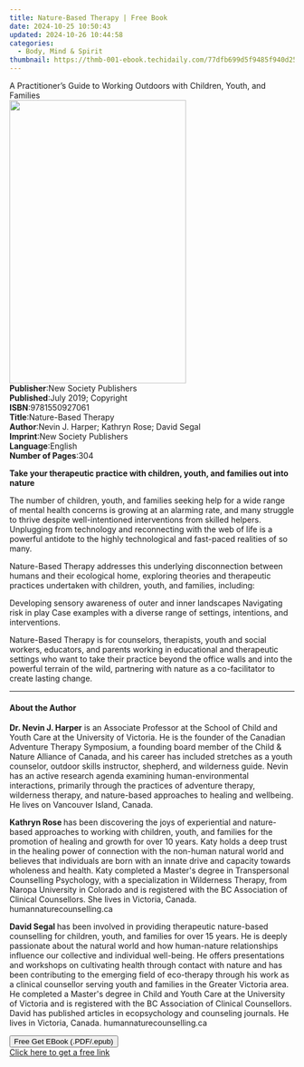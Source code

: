 ```yaml
---
title: Nature-Based Therapy | Free Book
date: 2024-10-25 10:50:43
updated: 2024-10-26 10:44:58
categories:
  - Body, Mind & Spirit
thumbnail: https://thmb-001-ebook.techidaily.com/77dfb699d5f9485f940d254dd24209ae84c60137c0e874b9d514893f23dcbe03.jpg
---
```

<main id="book-container">
  <div class="flex flex-col">
    <div class="book-brief flex-1 py-6 px-4 sm:p-6 md:py-10 md:px-8">
      <!-- brief-->
      <div class="book-brief-main">
        A Practitioner’s Guide to Working Outdoors with Children, Youth, and
        Families
      </div>
    </div>
    <div
      class="book-meta-info flex-1 grid gap-4 col-start-1 col-end-3 row-start-1 sm:mb-6 sm:grid-cols-4 lg:gap-6 lg:col-start-2 lg:row-end-6 lg:row-span-6 lg:mb-0"
    >
      <div
        class="book-meta-info-left place-content-center mt-4 p-4 text-sm leading-6 col-start-2 col-span-2 dark:text-slate-400"
      >
        <img
          class="w-full h-500 object-cover rounded-lg sm:h-255 sm:col-span-2 lg:col-span-full"
          src="https://img-001-ebook.techidaily.com/2802123fea5145cc71e96aa65e3c728a51e3f2294a43f4cea9aedea73ae2234f.jpg"
          alt=""
          width="312"
          height="500"
        />
      </div>
      <div
        class="book-meta-info-right mt-2 col-start-1 row-start-2 col-span-3 self-center"
      >
        <!-- meta data  -->
        <div class="flex flex-col px-4 md:px-8">
          <div class="flex-1">
            <strong>Publisher</strong>:<span class="px-2"
              >New Society Publishers</span
            >
          </div>
          <div class="flex-1">
            <strong>Published</strong>:<span class="px-2"
              >July 2019; Copyright</span
            >
          </div>
          <div class="flex-1">
            <strong>ISBN</strong>:<span class="px-2">9781550927061</span>
          </div>
          <div class="flex-1">
            <strong>Title</strong>:<span class="px-2"
              >Nature-Based Therapy</span
            >
          </div>
          <div class="flex-1">
            <strong>Author</strong>:<span class="px-2"
              >Nevin J. Harper; Kathryn Rose; David Segal</span
            >
          </div>
          <div class="flex-1">
            <strong>Imprint</strong>:<span class="px-2"
              >New Society Publishers</span
            >
          </div>
          <div class="flex-1">
            <strong>Language</strong>:<span class="px-2">English</span>
          </div>
          <div class="flex-1">
            <strong>Number of Pages</strong>:<span class="px-2">304</span>
          </div>
        </div>
      </div>
    </div>
    <div class="book-description flex-1 py-6 px-4 sm:p-6 md:py-10 md:px-8">
      <div class="book-description-main">
        <div accordion-content="" id="description">
          <p>
            <b
              >Take your therapeutic practice with children, youth, and families
              out into nature</b
            >
          </p>
          <p>
            The number of children, youth, and families seeking help for a wide
            range of mental health concerns is growing at an alarming rate, and
            many struggle to thrive despite well-intentioned interventions from
            skilled helpers. Unplugging from technology and reconnecting with
            the web of life is a powerful antidote to the highly technological
            and fast-paced realities of so many.
          </p>
          <p>
            Nature-Based Therapy addresses this underlying disconnection between
            humans and their ecological home, exploring theories and therapeutic
            practices undertaken with children, youth, and families, including:
          </p>
          Developing sensory awareness of outer and inner landscapes Navigating
          risk in play Case examples with a diverse range of settings,
          intentions, and interventions.
          <p>
            Nature-Based Therapy is for counselors, therapists, youth and social
            workers, educators, and parents working in educational and
            therapeutic settings who want to take their practice beyond the
            office walls and into the powerful terrain of the wild, partnering
            with nature as a co-facilitator to create lasting change.
          </p>
        </div>
        <div class="accordion-fader"></div>
      </div>
    </div>
    <div class="book-excerpts flex-1 py-6 px-4 sm:p-6 md:py-10 md:px-8">
      <!-- excerpts-->
      <div class="book-excerpts-main">
        <hr />
        <h4 class="placeholder placeholder-heading">
          <span>About the Author</span>
        </h4>
        <p></p>
        <p>
          <strong>Dr. Nevin J. Harper</strong> is an Associate Professor at the
          School of Child and Youth Care at the University of Victoria. He is
          the founder of the Canadian Adventure Therapy Symposium, a founding
          board member of the Child &amp; Nature Alliance of Canada, and his
          career has included stretches as a youth counselor, outdoor skills
          instructor, shepherd, and wilderness guide. Nevin has an active
          research agenda examining human-environmental interactions, primarily
          through the practices of adventure therapy, wilderness therapy, and
          nature-based approaches to healing and wellbeing. He lives on
          Vancouver Island, Canada.
        </p>
        <p>
          <strong>Kathryn Rose </strong>has been discovering the joys of
          experiential and nature-based approaches to working with children,
          youth, and families for the promotion of healing and growth for over
          10 years. Katy holds a deep trust in the healing power of connection
          with the non-human natural world and believes that individuals are
          born with an innate drive and capacity towards wholeness and health.
          Katy completed a Master's degree in Transpersonal Counselling
          Psychology, with a specialization in Wilderness Therapy, from Naropa
          University in Colorado and is registered with the BC Association of
          Clinical Counsellors. She lives in Victoria, Canada.
          humannaturecounselling.ca
        </p>
        <p>
          <strong>David Segal </strong>has been involved in providing
          therapeutic nature-based counselling for children, youth, and families
          for over 15 years. He is deeply passionate about the natural world and
          how human-nature relationships influence our collective and individual
          well-being. He offers presentations and workshops on cultivating
          health through contact with nature and has been contributing to the
          emerging field of eco-therapy through his work as a clinical
          counsellor serving youth and families in the Greater Victoria area. He
          completed a Master's degree in Child and Youth Care at the University
          of Victoria and is registered with the BC Association of Clinical
          Counsellors. David has published articles in ecopsychology and
          counseling journals. He lives in Victoria, Canada.
          humannaturecounselling.ca
        </p>
        <p></p>
      </div>
    </div>
    <div
      class="book-about-author flex-1 py-6 px-4 sm:p-6 md:py-10 md:px-8"
    ></div>
    <div class="book-free-get flex-1 py-6 px-4 sm:p-6 md:py-10 md:px-8">
      <button
        id="btn-free-get"
        class="bg-blue-500 hover:bg-blue-700 text-white font-bold py-2 px-4 rounded"
      >
        Free Get EBook (.PDF/.epub)
      </button>
      <div id="countdown-display" class="px-2 text-lg mt-2"></div>
      <a
        id="free-link"
        class="hidden bg-blue-500 hover:bg-blue-700 text-white font-bold py-2 px-4 rounded"
        href="https://www.ebooks.com/en-us/book/138610327/nature-based-therapy/nevin-j-harper/"
        target="_blank"
        >Click here to get a free link</a
      >
    </div>
    <script>
      let countdownTime = 0;
      let countdownInterval = null;
      document
        .getElementById('btn-free-get')
        .addEventListener('click', startCountdown);
      function startCountdown() {
        countdownTime = new Date().getTime() + 60000 * 3;
        countdownInterval = setInterval(updateCountdown, 1000);
        document.getElementById('btn-free-get').disabled = true;
        document
          .getElementById('btn-free-get')
          .classList.add('bg-gray-500', 'cursor-not-allowed');
      }
      function updateCountdown() {
        let currentTime = new Date().getTime();
        let timeLeft = countdownTime - currentTime;
        let secondsLeft = Math.floor(timeLeft / 1000);
        document.getElementById('countdown-display').innerHTML =
          `Remaining time: ${secondsLeft} seconds.`;
        if (secondsLeft <= 0) {
          clearInterval(countdownInterval);
          document.getElementById('btn-free-get').classList.add('hidden');
          document.getElementById('free-link').classList.remove('hidden');
          document.getElementById('countdown-display').innerHTML = '';
        }
      }
    </script>
  </div>
</main>
